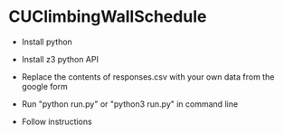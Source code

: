 # CUClimbingWallSchedule
- Install python
- Install z3 python API

- Replace the contents of responses.csv with your own data from the google form

- Run "python run.py" or "python3 run.py" in command line
- Follow instructions
